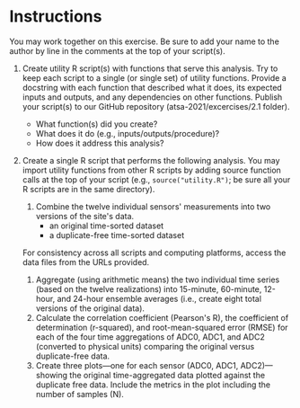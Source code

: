 # Instructions

You may work together on this exercise.
Be sure to add your name to the author by line in the comments at the top of your script(s). 

1. Create utility R script(s) with functions that serve this analysis. Try to keep each script to a single (or single set) of utility functions. Provide a docstring with each function that described what it does, its expected inputs and outputs, and any dependencies on other functions. Publish your script(s) to our GitHub repository (atsa-2021/excercises/2.1 folder).
    * What function(s) did you create?
    * What does it do (e.g., inputs/outputs/procedure)?
    * How does it address this analysis?
2. Create a single R script that performs the following analysis. You may import utility functions from other R scripts by adding source function calls at the top of your script (e.g., `source("utility.R")`; be sure all your R scripts are in the same directory).
    1. Combine the twelve individual sensors' measurements into two versions of the site's data.  
        * an original time-sorted dataset
        * a duplicate-free time-sorted dataset

     For consistency across all scripts and computing platforms, access the data files from the URLs provided.
    1. Aggregate (using arithmetic means) the two individual time series (based on the twelve realizations) into 15-minute, 60-minute, 12-hour, and 24-hour ensemble averages (i.e., create eight total versions of the original data).
    1. Calculate the correlation coefficient (Pearson's R), the coefficient of determination (r-squared), and root-mean-squared error (RMSE) for each of the four time aggregations of ADC0, ADC1, and ADC2 (converted to physical units) comparing the original versus duplicate-free data.
    1. Create three plots&mdash;one for each sensor (ADC0, ADC1, ADC2)&mdash;showing the original time-aggregated data plotted against the duplicate free data. Include the metrics in the plot including the number of samples (N).
